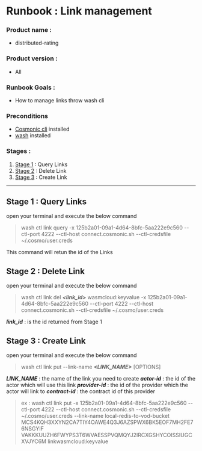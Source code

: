 # Runbook : Link management
### Product name : 
- distributed-rating

### Product version :
-  All

### Runbook Goals :
- How to manage links throw wash cli
### Preconditions
- [Cosmonic cli](https://cosmonic.com/docs/user_guide/cosmo_cli) installed
- [wash](https://wasmcloud.com/docs/installation?os=mac) installed
### Stages :
1. [Stage 1](#stage1) : Query Links
2. [Stage 2](#stage2) : Delete Link
3. [Stage 3](#stage3) : Create Link



***


## Stage 1 : Query Links <a name="stage1"></a>

open your terminal and execute the below command

> wash ctl link query -x 125b2a01-09a1-4d64-8bfc-5aa222e9c560 --ctl-port 4222 --ctl-host connect.cosmonic.sh --ctl-credsfile ~/.cosmo/user.creds


This command will retun the id of the Links


## Stage 2 : Delete Link <a name="stage2"></a>

open your terminal and execute the below command

>  wash ctl link del ***<link_id>*** wasmcloud:keyvalue -x 125b2a01-09a1-4d64-8bfc-5aa222e9c560 --ctl-port 4222 --ctl-host connect.cosmonic.sh --ctl-credsfile ~/.cosmo/user.creds

***link_id*** : is the id returned from Stage 1 


## Stage 3 : Create Link <a name="stage3"></a>

open your terminal and execute the below command

>  wash ctl link put --link-name ***<LINK_NAME>*** [OPTIONS] ***<actor-id>*** ***<provider-id>*** ***<contract-id>***

***LINK_NAME*** : the name of the link you need to create
***actor-id*** : the id of the actor which will use this link
***provider-id*** : the id of the provider which the actor will link to
***contract-id*** : the contract id of this provider

> ex :  wash ctl link put -x 125b2a01-09a1-4d64-8bfc-5aa222e9c560 --ctl-port 4222 --ctl-host connect.cosmonic.sh --ctl-credsfile ~/.cosmo/user.creds --link-name local-redis-to-vod-bucket MCS4KQH3XXYN2CA7TIY4OAWE4Q3J6AZSPWX6BK5EOF7MH2FE76NSGYIF VAKKKUUZH6FWYPS3T6WVAESSPVQMQYJ2IRCXGSHYCOISSIUGCXVJYC6M linkwasmcloud:keyvalue